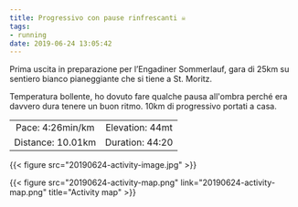 ```yaml
---
title: Progressivo con pause rinfrescanti ☠️
tags:
- running
date: 2019-06-24 13:05:42
---
```

Prima uscita in preparazione per l’Engadiner Sommerlauf, gara di 25km su sentiero bianco pianeggiante che si tiene a St. Moritz.

Temperatura bollente, ho dovuto fare qualche pausa all'ombra perché era davvero dura tenere un buon ritmo. 10km di progressivo portati a casa.

| | |
| :-: | :-: |
| Pace: 4:26min/km | Elevation: 44mt |
| Distance: 10.01km | Duration: 44:20 |

{{< figure src="20190624-activity-image.jpg" >}}


{{< figure src="20190624-activity-map.png" link="20190624-activity-map.png" title="Activity map" >}}
